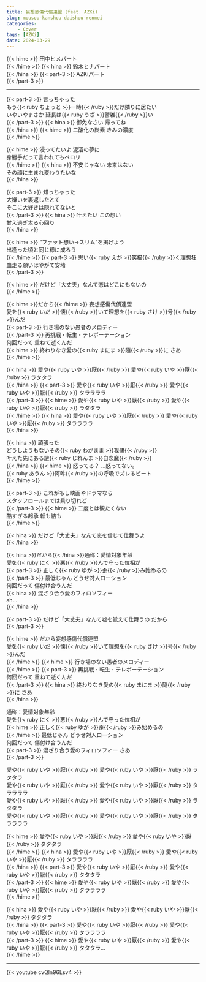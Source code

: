 ```yaml
---
title: 妄想感傷代償連盟 (feat. AZKi)
slug: mousou-kanshou-daishou-renmei
categories:
    - Cover
tags: [AZKi]
date: 2024-03-29
---
```


{{< hime >}}
田中ヒメパート  
{{< /hime >}}
{{< hina >}}
鈴木ヒナパート  
{{< /hina >}}
{{< part-3 >}}
AZKiパート  
{{< /part-3 >}}

---

{{< part-3 >}}
言っちゃった  
もう{{< ruby ちょっと >}}一時{{< /ruby >}}だけ隣りに居たい  
いやいやまさか 延長は{{< ruby うざ >}}鬱雑{{< /ruby >}}い  
{{< /part-3 >}}
{{< hina >}}
御免なさい 帰ってね  
{{< /hina >}}
{{< hime >}}
二酸化の炭素 きみの濃度  
{{< /hime >}}

{{< hime >}}
浸ってたいよ 泥沼の夢に  
身勝手だって言われてもペロリ  
{{< /hime >}}
{{< hina >}}
不安じゃない 未来はない  
その顔に生まれ変わりたいな  
{{< /hina >}}

{{< part-3 >}}
知っちゃった  
大嫌いを裏返したとて  
そこに大好きは隠れてないと  
{{< /part-3 >}}
{{< hina >}}
叶えたい この想い  
甘え過ぎ太る心回り  
{{< /hina >}}

{{< hime >}}
“ファット想い→スリム”を掲げよう  
出逢った頃と同じ様に成ろう  
{{< /hime >}}
{{< part-3 >}}
思い{{< ruby えが >}}笑描{{< /ruby >}}く理想狂  
血走る願いはやがて安堵  
{{< /part-3 >}}

{{< hime >}}
だけど「大丈夫」なんて恋はどこにもないの  
{{< /hime >}}

{{< hime >}}だから{{< /hime >}} 妄想感傷代償連盟  
愛を{{< ruby いだ >}}懐{{< /ruby >}}いて理想を{{< ruby さけ >}}号{{< /ruby >}}んだ  
{{< part-3 >}}
行き場のない愚者のメロディー  
{{< /part-3 >}}
再挑戦・転生・テレポーテーション  
何回だって 重ねて逝くんだ  
{{< hime >}}
終わりなき愛の{{< ruby まにま >}}隨{{< /ruby >}}に さあ  
{{< /hime >}}

{{< hina >}}
愛や{{< ruby いや >}}厭{{< /ruby >}} 愛や{{< ruby いや >}}厭{{< /ruby >}} ラタタラ  
{{< /hina >}}
{{< part-3 >}}
愛や{{< ruby いや >}}厭{{< /ruby >}} 愛や{{< ruby いや >}}厭{{< /ruby >}} タララララ  
{{< /part-3 >}}
{{< hime >}}
愛や{{< ruby いや >}}厭{{< /ruby >}} 愛や{{< ruby いや >}}厭{{< /ruby >}} ラタタラ  
{{< /hime >}}
{{< hina >}}
愛や{{< ruby いや >}}厭{{< /ruby >}} 愛や{{< ruby いや >}}厭{{< /ruby >}} タララララ  
{{< /hina >}}

{{< hina >}}
頑張った  
どうしようもないその{{< ruby わがまま >}}我儘{{< /ruby >}}  
叶えた先にある謎{{< ruby じれんま >}}自恋魔{{< /ruby >}}  
{{< /hina >}}
{{< hime >}}
怒ってる？ …怒ってない。  
{{< ruby あうん >}}阿吽{{< /ruby >}}の呼吸でズレるビート  
{{< /hime >}}

{{< part-3 >}}
これがもし映画やドラマなら  
スタッフロールまでは乗り切れど  
{{< /part-3 >}}
{{< hime >}}
二度とは観たくない  
酷すぎる起承 転も結も  
{{< /hime >}}

{{< hina >}}
だけど「大丈夫」なんて恋を信じて仕舞うよ  
{{< /hina >}}

{{< hina >}}だから{{< /hina >}}通称：愛情対象年齢  
愛を{{< ruby にく >}}悪{{< /ruby >}}んで守った位相が  
{{< part-3 >}}
正しく{{< ruby ゆが >}}歪{{< /ruby >}}み始めるの  
{{< /part-3 >}}
最低じゃん どうせ対人ローション  
何回だって 傷付け合うんだ  
{{< hina >}}
混ざり合う愛のフィロソフィー  
ah...  
{{< /hina >}}

{{< part-3 >}}
だけど「大丈夫」なんて嘘を覚えて仕舞うの だから  
{{< /part-3 >}}

{{< hime >}}
だから妄想感傷代償連盟  
愛を{{< ruby いだ >}}懐{{< /ruby >}}いて理想を{{< ruby さけ >}}号{{< /ruby >}}んだ  
{{< /hime >}}
{{< hime >}}
行き場のない愚者のメロディー  
{{< /hime >}}
{{< part-3 >}}
再挑戦・転生・テレポーテーション  
何回だって 重ねて逝くんだ  
{{< /part-3 >}}
{{< hina >}}
終わりなき愛の{{< ruby まにま >}}隨{{< /ruby >}}に さあ  
{{< /hina >}}

通称：愛情対象年齢  
愛を{{< ruby にく >}}悪{{< /ruby >}}んで守った位相が  
{{< hime >}}
正しく{{< ruby ゆが >}}歪{{< /ruby >}}み始めるの  
{{< /hime >}}
最低じゃん どうせ対人ローション  
何回だって 傷付け合うんだ  
{{< part-3 >}}
混ざり合う愛のフィロソフィー さあ  
{{< /part-3 >}}

愛や{{< ruby いや >}}厭{{< /ruby >}} 愛や{{< ruby いや >}}厭{{< /ruby >}} ラタタラ  
愛や{{< ruby いや >}}厭{{< /ruby >}} 愛や{{< ruby いや >}}厭{{< /ruby >}} タララララ  
愛や{{< ruby いや >}}厭{{< /ruby >}} 愛や{{< ruby いや >}}厭{{< /ruby >}} ラタタラ  
愛や{{< ruby いや >}}厭{{< /ruby >}} 愛や{{< ruby いや >}}厭{{< /ruby >}} タララララ  

{{< hime >}}
愛や{{< ruby いや >}}厭{{< /ruby >}} 愛や{{< ruby いや >}}厭{{< /ruby >}} タタタラ  
{{< /hime >}}
{{< hina >}}
愛や{{< ruby いや >}}厭{{< /ruby >}} 愛や{{< ruby いや >}}厭{{< /ruby >}} タララララ  
{{< /hina >}}
{{< part-3 >}}
愛や{{< ruby いや >}}厭{{< /ruby >}} 愛や{{< ruby いや >}}厭{{< /ruby >}} タタタラ  
{{< /part-3 >}}
{{< hime >}}
愛や{{< ruby いや >}}厭{{< /ruby >}} 愛や{{< ruby いや >}}厭{{< /ruby >}} タララララ  
{{< /hime >}}

{{< hina >}}
愛や{{< ruby いや >}}厭{{< /ruby >}} 愛や{{< ruby いや >}}厭{{< /ruby >}} タタタラ  
{{< /hina >}}
{{< part-3 >}}
愛や{{< ruby いや >}}厭{{< /ruby >}} 愛や{{< ruby いや >}}厭{{< /ruby >}} タララララ  
{{< /part-3 >}}
{{< hime >}}
愛や{{< ruby いや >}}厭{{< /ruby >}} 愛や{{< ruby いや >}}厭{{< /ruby >}} タタタラ…  
{{< /hime >}}

---

{{< youtube cvQln96Lsv4 >}}
